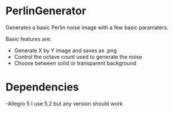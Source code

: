 # PerlinGenerator
Generates a basic Perlin noise image with a few basic paramaters.

Basic features are:
- Generate X by Y image and saves as .png
- Control the octave count used to generate the noise
- Choose between solid or transparent background

# Dependencies

-Allegro 5
I use 5.2 but any version should work
